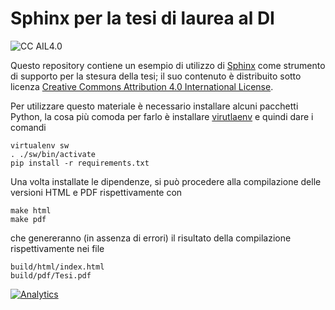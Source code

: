 Sphinx per la tesi di laurea al DI
==================================

![CC AIL4.0](https://i.creativecommons.org/l/by/4.0/88x31.png)

Questo repository contiene un esempio di utilizzo di [Sphinx](http://sphinx-doc.org/) come strumento di supporto per la stesura della tesi; il suo contenuto
è distribuito sotto licenza [Creative Commons Attribution 4.0 International License](http://creativecommons.org/licenses/by/4.0/).

Per utilizzare questo materiale è necessario installare alcuni pacchetti
Python, la cosa più comoda per farlo è installare
[virutlaenv](https://virtualenv.pypa.io/en/latest/) e quindi dare i comandi

	virtualenv sw
  	. ./sw/bin/activate
  	pip install -r requirements.txt

Una volta installate le dipendenze, si può procedere alla compilazione delle
versioni HTML e PDF rispettivamente con

	make html
	make pdf

che genereranno (in assenza di errori) il risultato della compilazione
rispettivamente nei file

	build/html/index.html
	build/pdf/Tesi.pdf

[![Analytics](https://ga-beacon.appspot.com/UA-49277456-5/sphinx4tesi)](https://github.com/igrigorik/ga-beacon)
